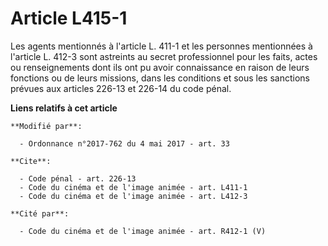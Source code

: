 # Article L415-1

Les agents mentionnés à l'article L. 411-1 et les personnes mentionnées à l'article L. 412-3 sont astreints au secret
professionnel pour les faits, actes ou renseignements dont ils ont pu avoir connaissance en raison de leurs fonctions ou de
leurs missions, dans les conditions et sous les sanctions prévues aux articles 226-13 et 226-14 du code pénal.

**Liens relatifs à cet article**

	**Modifié par**:

	  - Ordonnance n°2017-762 du 4 mai 2017 - art. 33

	**Cite**:

	  - Code pénal - art. 226-13
	  - Code du cinéma et de l'image animée - art. L411-1
	  - Code du cinéma et de l'image animée - art. L412-3

	**Cité par**:

	  - Code du cinéma et de l'image animée - art. R412-1 (V)
